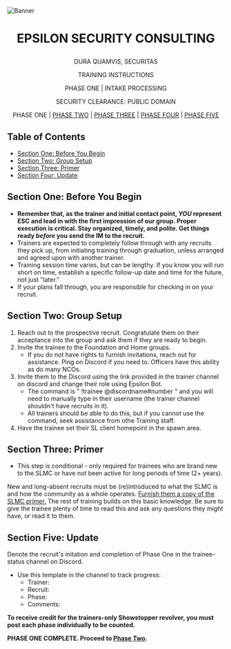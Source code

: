 <p align="center">
  
![Banner](https://github.com/ElesCloud/ESCHandbook/blob/main/Banner.jpg)
  
</p>


# <p align='center'> EPSILON SECURITY CONSULTING </p> 

<p align="center"> DURA QUAMVIS, SECURITAS </p>
  
<p align="center"> TRAINING INSTRUCTIONS </p>

<p align="center"> PHASE ONE | INTAKE PROCESSING </p>

<p align="center"> SECURITY CLEARANCE: PUBLIC DOMAIN </p>

<p align="center"> 
 PHASE ONE | 
 <a href= https://github.com/ElesCloud/ESCDocuments/blob/main/Training_PhaseTwo.md>PHASE TWO</a> | 
 <a href= https://github.com/ElesCloud/ESCDocuments/blob/main/Training_PhaseThree.md>PHASE THREE</a> | 
 <a href= https://github.com/ElesCloud/ESCDocuments/blob/main/Training_PhaseFour.md>PHASE FOUR</a> | 
 <a href= https://github.com/ElesCloud/ESCDocuments/blob/main/Training_PhaseFive.md>PHASE FIVE</a>
</p>

## Table of Contents
  - [Section One: Before You Begin](#section-one-before-you-begin)
  - [Section Two: Group Setup](#section-three-group-setup)
  - [Section Three: Primer](#section-four-primer)
  - [Section Four: Update](#section-five-update)
 

## Section One: Before You Begin

- **Remember that, as the trainer and initial contact point, _YOU_ represent ESC and lead in with the first impression of our group. Proper execution is critical. Stay organized, timely, and polite. Get things ready *before* you send the IM to the recruit.**
- Trainers are expected to completely follow through with any recruits they pick up, from initiating training through graduation, unless arranged and agreed upon with another trainer.
- Training session time varies, but can be lengthy. If you know you will run short on time, establish a specific follow-up date and time for the future, not just "later."
- If your plans fall through, you are responsible for checking in on your recruit.

## Section Two: Group Setup
1. Reach out to the prospective recruit. Congratulate them on their acceptance into the group and ask them if they are ready to begin.
2. Invite the trainee to the Foundation and Home groups.
   - If you do not have rights to furnish invitations, reach out for assistance. Ping on Discord if you need to. Officers have this ability as do many NCOs.
3. Invite them to the Discord using the link provided in the trainer channel on discord and change their role using Epsilon Bot.
   - The command is " !trainee @discordname#number " and you will need to manually type in their username (the trainer channel shouldn't have recruits in it).
   - All trainers should be able to do this, but if you cannot use the command, seek assistance from othe Training staff.
4. Have the trainee set their SL client homepoint in the spawn area.

## Section Three: Primer
+ This step is conditional - only required for trainees who are brand new to the SLMC or have not been active for long periods of time (2+ years).

New and long-absent recruits must be (re)introduced to what the SLMC is and how the community as a whole operates. [Furnish them a copy of the SLMC primer.](https://github.com/ElesCloud/ESCDocuments/blob/main/SLMCPrimer.md) The rest of training builds on this basic knowledge. Be sure to give the trainee plenty of time to read this and ask any questions they might have, or read it to them.

## Section Five: Update
Denote the recruit's initation and completion of Phase One in the trainee-status channel on Discord.
   - Use this template in the channel to track progress:
     - Trainer:
     - Recruit:
     - Phase:
     - Comments:

**To receive credit for the trainers-only Showstopper revolver, you must post each phase individually to be counted.**

**PHASE ONE COMPLETE. Proceed to [Phase Two](https://github.com/ElesCloud/ESCDocuments/blob/main/Training_PhaseTwo.md).**
